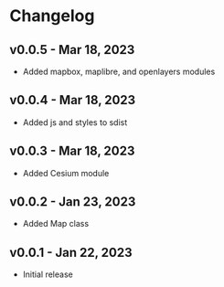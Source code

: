 # Changelog

## v0.0.5 - Mar 18, 2023

-   Added mapbox, maplibre, and openlayers modules

## v0.0.4 - Mar 18, 2023

-   Added js and styles to sdist

## v0.0.3 - Mar 18, 2023

-   Added Cesium module

## v0.0.2 - Jan 23, 2023

-   Added Map class

## v0.0.1 - Jan 22, 2023

-   Initial release
